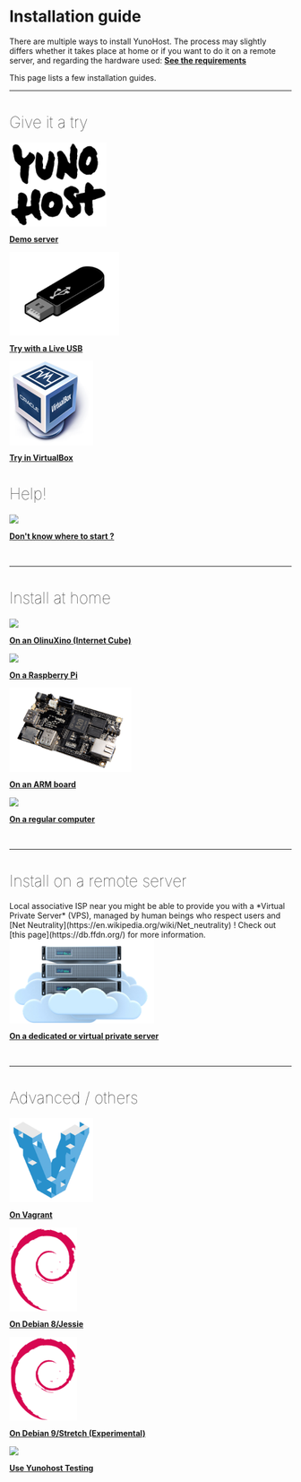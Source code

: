 # Installation guide

There are multiple ways to install YunoHost. The process may slightly differs whether it takes place at home or if you want to do it on a remote server, and regarding the hardware used: **[See the requirements](/hardware)**

This page lists a few installation guides.

---

<div class="row">

<div class="col col-md-9">
<h1 style="font-weight: 100">Give it a try</h1>

<div class="col col-md-4 text-center">
<a href="/try"><img height=150 src="/images/logo.png" style="vertical-align:bottom"><b><p>Demo server</p></b></a>
</div>

<div class="col col-md-4 text-center">
<a href="/try_at_home"><img src="/images/usb_key.png" height=150 style="vertical-align:bottom"><b><p>Try with a Live USB</p></b></a>
</div>

<div class="col col-md-4 text-center">
<a href="/install_on_virtualbox"><img src="/images/virtualbox.png" height=150 style="vertical-align:bottom"><b><p>Try in VirtualBox</p></b></a>
</div>
</div>
<div class="col col-md-3">
<h1 style="font-weight: 100" class="text-right">Help!</h1>
<div class="col col-md-12 text-center">
<a href="/where_to_start"><img height=150 src="http://englishconnection.com.br/arquivos/files/2015/03/meme2.png" style="vertical-align:bottom;"><b><p>Don't know where to start ?</p></b></a>
</div>

</div>




</div>

<br>

---

<h1 style="font-weight: 100">Install at home</h1>

<div class="row">

<div class="col col-md-3 text-center">
<a href="/installation_brique_fr"><img src="https://www.olimex.com/Products/OLinuXino/A20/A20-OLinuXino-LIME/images/A20-OLinuXino-LIME-1.jpg" height=150 style="vertical-align:bottom"><b><p>On an OlinuXino (Internet Cube)</p></b></a>
</div>

<div class="col col-md-3 text-center">
<a href="/install_on_raspberry"><img src="https://cdn.shopify.com/s/files/1/0176/3274/products/rpi2b_1024x1024.jpg" height=150 style="vertical-align:bottom"><b><p>On a Raspberry Pi</p></b></a>
</div>

<div class="col col-md-3 text-center">
<a href="/install_on_arm_board"><img src="/images/cubieboard2.png" height=150 style="vertical-align:bottom"><b><p>On an ARM board</p></b></a>
</div>

<div class="col col-md-3 text-center">
<a href="/install_iso"><img src="https://s14-eu5.ixquick.com/cgi-bin/serveimage?url=https:%2F%2Fcdn.pixabay.com%2Fphoto%2F2013%2F07%2F13%2F11%2F41%2Fcomputer-158474_960_720.png&sp=9a32d31209c9f29fa5f39dd45388e7ae" height=150 style="vertical-align:bottom"><b><p>On a regular computer</p></b></a>
</div>

</div>

<br>


---

<h1 style="font-weight: 100">Install on a remote server</h1>

<div class="alert alert-info" markdown="1">
<span class="glyphicon glyphicon-heart"></span> Local associative ISP near you might be able to provide you with a *Virtual Private Server* (VPS), managed by human beings who respect users and [Net Neutrality](https://en.wikipedia.org/wiki/Net_neutrality) ! Check out [this page](https://db.ffdn.org/) for more information.
</div>

<div class="row">

<div class="block-center text-center">
<a href="/install_on_dedicated_server"><img src="/images/vps.png" height=150 style="vertical-align:bottom; text-align:center"><b><p>On a dedicated or virtual private server</p></b></a>
</div>

</div>

<br>

---

<h1 style="font-weight: 100">Advanced / others</h1>

<div class="row">

<div class="col col-md-3 text-center">
<a href="/vagrant"><img src="/images/vagrant.png" height=150 style="vertical-align:bottom"><b><p>On Vagrant</p></b></a>
</div>

<div class="col col-md-3 text-center">
<a href="/install_on_debian"><img height=150 src="/images/debian-logo.png" style="vertical-align:bottom">
<b><p>On Debian 8/Jessie</p></b></a>
</div>

<div class="col col-md-3 text-center">
<a href="/install_on_debian_stretch"><img height=150 src="/images/debian-logo.png" style="vertical-align:bottom">
<b><p>On Debian 9/Stretch (Experimental)</p></b></a>
</div>

<div class="col col-md-3 text-center">
<a href="/use_yunohost_testing"><img height=150 src="http://previews.123rf.com/images/damedeeso/damedeeso1212/damedeeso121200017/16839352-handyman-dog-work-in-progress-with-jackhammer-Stock-Photo-dog-hammer.jpg" style="vertical-align:bottom">
<b><p>Use Yunohost Testing</p></b></a>
</div>



</div>

<br>
